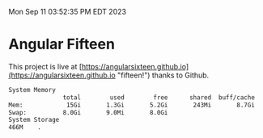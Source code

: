 Mon Sep 11 03:52:35 PM EDT 2023

# Angular Fifteen


This project is live at [https://angularsixteen.github.io](https://angularsixteen.github.io "fifteen!") thanks to Github.

```bash
System Memory
               total        used        free      shared  buff/cache   available
Mem:            15Gi       1.3Gi       5.2Gi       243Mi       8.7Gi        13Gi
Swap:          8.0Gi       9.0Mi       8.0Gi
System Storage
466M	.
